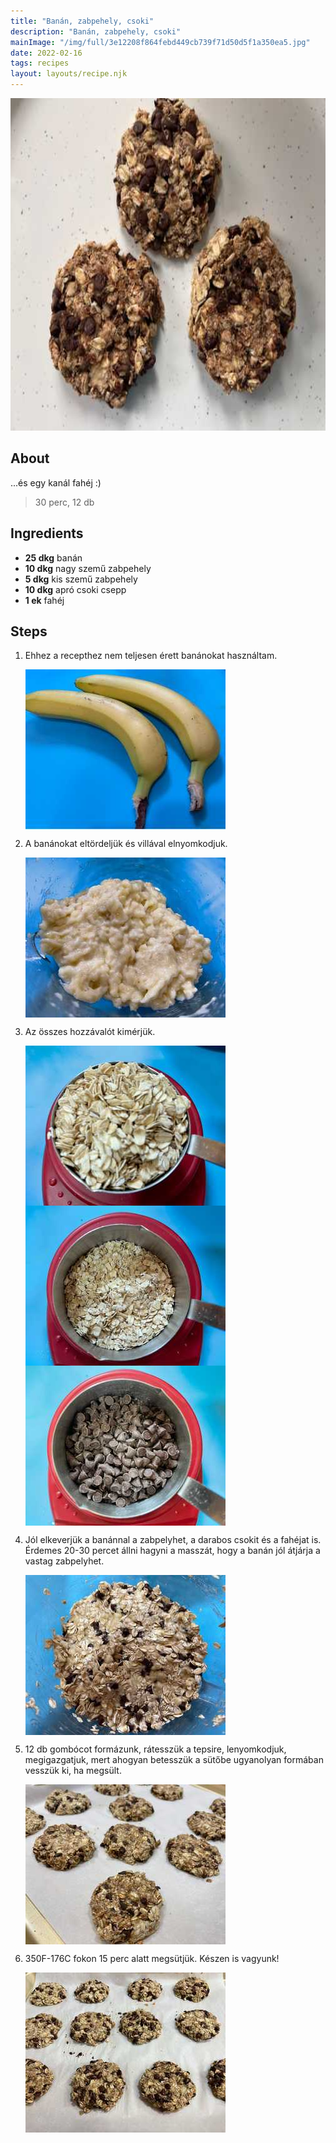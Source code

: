 ```yaml
---
title: "Banán, zabpehely, csoki"
description: "Banán, zabpehely, csoki"
mainImage: "/img/full/3e12208f864febd449cb739f71d50d5f1a350ea5.jpg"
date: 2022-02-16
tags: recipes
layout: layouts/recipe.njk
---
```

                            
<p align="center"><a href="https://cookpad.com/hu/receptek/15986748-banan-zabpehely-csoki" rel="Recipe source page"><img width="751" height="532" src="/img/full/3e12208f864febd449cb739f71d50d5f1a350ea5.jpg"/></a></p>

## About
<p class="mb-sm">...és egy kanál fahéj :)</p>

> 30 perc, 12 db 

## Ingredients
* **25 dkg** banán
* **10 dkg** nagy szemű zabpehely
* **5 dkg** kis szemű zabpehely
* **10 dkg** apró csoki csepp
* **1 ek** fahéj

## Steps

1. Ehhez a recepthez nem teljesen érett banánokat használtam.
 
    <p><img width="320" height="256" align="left" src="/img/full/28d49d72e2fabadb3b421e057c38ad0118a5d42e.jpg"/></p><div style="clear: both"/>

2. A banánokat eltördeljük és villával elnyomkodjuk.
 
    <p><img width="320" height="256" align="left" src="/img/full/b95025af092368c2c452aff4e50ba4e04bf775e3.jpg"/></p><div style="clear: both"/>

3. Az összes hozzávalót kimérjük.
 
    <p><img width="320" height="256" align="left" src="/img/full/b02eafc67176f5489093813fb31df6fdc96e1393.jpg"/></p><p><img width="320" height="256" align="left" src="/img/full/f9362edf8f5fb2922f8fdf98d70d6ada8efbe949.jpg"/></p><p><img width="320" height="256" align="left" src="/img/full/0e9fe451000d5c66a53210b8d5b8b5a821c5d57f.jpg"/></p><div style="clear: both"/>

4. Jól elkeverjük a banánnal a zabpelyhet, a darabos csokit és a fahéjat is. Érdemes 20-30 percet állni hagyni a masszát, hogy a banán jól átjárja a vastag zabpelyhet.
 
    <p><img width="320" height="256" align="left" src="/img/full/0a9ad282d10daf3f710583552c5fa4d0f7de20c4.jpg"/></p><div style="clear: both"/>

5. 12 db gombócot formázunk, rátesszük a tepsire, lenyomkodjuk, megigazgatjuk, mert ahogyan betesszük a sütőbe ugyanolyan formában vesszük ki, ha megsült.
 
    <p><img width="320" height="256" align="left" src="/img/full/1917c3022d8d2224f0e5af130eaedf519967ba71.jpg"/></p><div style="clear: both"/>

6. 350F-176C fokon 15 perc alatt megsütjük. Készen is vagyunk!
 
    <p><img width="320" height="256" align="left" src="/img/full/57e50f69c64d3fed274771969cd478d1bf5bbc73.jpg"/></p><div style="clear: both"/>


